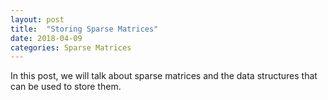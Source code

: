 ```yaml
---
layout: post
title:  "Storing Sparse Matrices"
date: 2018-04-09
categories: Sparse Matrices
---
```

In this post, we will talk about sparse matrices and the data structures that can be used to store them.
